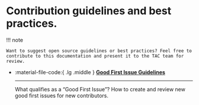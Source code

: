 [//]: # (SPDX-License-Identifier: CC-BY-4.0)

# Contribution guidelines and best practices.

!!! note

    Want to suggest open source guidelines or best practices? Feel free to contribute to this documentation and present it to the TAC team for review. 

<div class="grid cards" markdown>

- :material-file-code:{ .lg .middle } __[Good First Issue Guidelines](./good-first-issues.md)__

    ---

    What qualifies as a “Good First Issue”? How to create and review new good first issues for new contributors.

</div>
